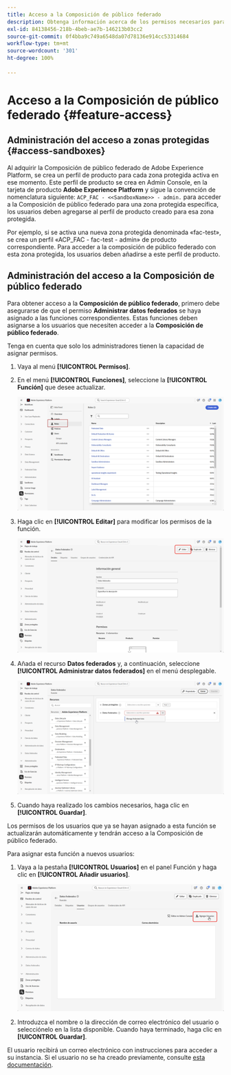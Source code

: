 ```yaml
---
title: Acceso a la Composición de público federado
description: Obtenga información acerca de los permisos necesarios para la Composición de público federado
exl-id: 84138456-218b-4beb-ae7b-146213b03cc2
source-git-commit: 0f4bba9c749a6548da07d78136e914cc53314684
workflow-type: tm+mt
source-wordcount: '301'
ht-degree: 100%

---
```


# Acceso a la Composición de público federado {#feature-access}

## Administración del acceso a zonas protegidas {#access-sandboxes}

Al adquirir la Composición de público federado de Adobe Experience Platform, se crea un perfil de producto para cada zona protegida activa en ese momento. Este perfil de producto se crea en Admin Console, en la tarjeta de producto **Adobe Experience Platform** y sigue la convención de nomenclatura siguiente: `ACP_FAC - <<SandboxName>> - admin.` para acceder a la Composición de público federado para una zona protegida específica, los usuarios deben agregarse al perfil de producto creado para esa zona protegida.

Por ejemplo, si se activa una nueva zona protegida denominada «fac-test», se crea un perfil «ACP_FAC - fac-test - admin» de producto correspondiente. Para acceder a la composición de público federado con esta zona protegida, los usuarios deben añadirse a este perfil de producto.

## Administración del acceso a la Composición de público federado

Para obtener acceso a la **Composición de público federado**, primero debe asegurarse de que el permiso **Administrar datos federados** se haya asignado a las funciones correspondientes. Estas funciones deben asignarse a los usuarios que necesiten acceder a la **Composición de público federado**.

Tenga en cuenta que solo los administradores tienen la capacidad de asignar permisos.

1. Vaya al menú **[!UICONTROL Permisos]**.

1. En el menú **[!UICONTROL Funciones]**, seleccione la **[!UICONTROL Función]** que desee actualizar.

   ![](assets/access_fda_1.png)

1. Haga clic en **[!UICONTROL Editar]** para modificar los permisos de la función.

   ![](assets/access_fda_2.png)

1. Añada el recurso **Datos federados** y, a continuación, seleccione **[!UICONTROL Administrar datos federados]** en el menú desplegable.

   ![](assets/access_fda_3.png)

1. Cuando haya realizado los cambios necesarios, haga clic en **[!UICONTROL Guardar]**.

Los permisos de los usuarios que ya se hayan asignado a esta función se actualizarán automáticamente y tendrán acceso a la Composición de público federado.

Para asignar esta función a nuevos usuarios:

1. Vaya a la pestaña **[!UICONTROL Usuarios]** en el panel Función y haga clic en **[!UICONTROL Añadir usuarios]**.

   ![](assets/access_fda_4.png)

1. Introduzca el nombre o la dirección de correo electrónico del usuario o selecciónelo en la lista disponible. Cuando haya terminado, haga clic en **[!UICONTROL Guardar]**.

El usuario recibirá un correo electrónico con instrucciones para acceder a su instancia. Si el usuario no se ha creado previamente, consulte [esta documentación](https://experienceleague.adobe.com/es/docs/experience-platform/access-control/abac/permissions-ui/users).
